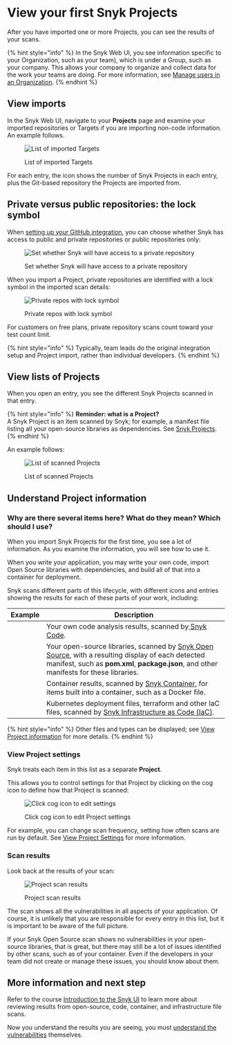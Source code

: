 # View your first Snyk Projects

After you have imported one or more Projects, you can see the results of your scans.

{% hint style="info" %}
In the Snyk Web UI, you see information specific to your Organization, such as your team), which is under a Group, such as your company. This allows your company to organize and collect data for the work your teams are doing. For more information, see [Manage users in an Organization](../../snyk-admin/groups-and-organizations/organizations/manage-users-in-organizations.md).
{% endhint %}

## View imports

In the Snyk Web UI, navigate to your **Projects** page and examine your imported repositories or Targets if you are importing non-code information. An example follows.

<figure><img src="../../.gitbook/assets/Target-list.png" alt="List of imported Targets"><figcaption><p>List of imported Targets</p></figcaption></figure>

For each entry, the icon shows the number of Snyk Projects in each entry, plus the Git-based repository the Projects are imported from.

## Private versus public repositories: the lock symbol

When [setting up your GitHub integration](../../integrate-with-snyk/git-repositories-scms-integrations-with-snyk/snyk-github-integration.md), you can choose whether Snyk has access to public and private repositories or public repositories only:

<figure><img src="../../.gitbook/assets/image (405) (1).png" alt="Set whether Snyk will have access to a private repository"><figcaption><p>Set whether Snyk will have access to a private repository</p></figcaption></figure>

When you import a Project, private repositories are identified with a lock symbol in the imported scan details:

<figure><img src="../../.gitbook/assets/image (125) (1) (1) (1) (1) (1) (1) (1) (1) (1) (1) (2).png" alt="Private repos with lock symbol"><figcaption><p>Private repos with lock symbol</p></figcaption></figure>

For customers on free plans, private repository scans count toward your test count limit.

{% hint style="info" %}
Typically, team leads do the original integration setup and Project import, rather than individual developers.
{% endhint %}

## View lists of Projects

When you open an entry, you see the different Snyk Projects scanned in that entry.

{% hint style="info" %}
**Reminder: what is a Project?**\
A Snyk Project is an item scanned by Snyk; for example, a manifest file listing all your open-source libraries as dependencies. See [Snyk Projects](../../snyk-admin/snyk-projects/).
{% endhint %}

An example follows:

<figure><img src="../../.gitbook/assets/image (180) (1) (1) (1) (1) (1) (1).png" alt="List of scanned Projects"><figcaption><p>List of scanned Projects</p></figcaption></figure>

## Understand Project information

### Why are there several items here? What do they mean? Which should I use?

When you import Snyk Projects for the first time, you see a lot of information. As you examine the information, you will see how to use it.

When you write your application, you may write your own code, import Open Source libraries with dependencies, and build all of that into a container for deployment.

Snyk scans different parts of this lifecycle, with different icons and entries showing the results for each of these parts of your work, including:

| Example                                                                                         | Description                                                                                                                                                                                                                             |
| ----------------------------------------------------------------------------------------------- | --------------------------------------------------------------------------------------------------------------------------------------------------------------------------------------------------------------------------------------- |
| <img src="../../.gitbook/assets/image (297) (1).png" alt="" data-size="line">                   | Your own code analysis results, scanned by[ Snyk Code](../../scan-using-snyk/snyk-code/).                                                                                                                                               |
| <img src="../../.gitbook/assets/Screenshot 2022-07-20 at 11.14.02.png" alt="" data-size="line"> | Your open-source libraries, scanned by [Snyk Open Source](../../scan-using-snyk/snyk-open-source/), with a resulting display of each detected manifest, such as **pom.xml**, **package.json**, and other manifests for these libraries. |
| <img src="../../.gitbook/assets/image (307) (1).png" alt="" data-size="line">                   | Container results, scanned by [Snyk Container](../../scan-using-snyk/snyk-container/), for items built into a container, such as a Docker file.                                                                                         |
| <img src="../../.gitbook/assets/image (206) (1) (1).png" alt="" data-size="original">           | Kubernetes deployment files, terraform and other IaC files, scanned by [Snyk Infrastructure as Code (IaC)](../../scan-using-snyk/snyk-iac/scan-your-iac-source-code/).                                                                  |

{% hint style="info" %}
Other files and types can be displayed; see [View Project information](../../snyk-admin/snyk-projects/project-information.md) for more details.
{% endhint %}

### View Project settings

Snyk treats each item in this list as a separate **Project**.

This allows you to control settings for that Project by clicking on the cog icon to define how that Project is scanned:

<figure><img src="../../.gitbook/assets/image (208) (1) (1) (1) (1) (1) (1) (1).png" alt="Click cog icon to edit settings"><figcaption><p>Click cog icon to edit Project settings</p></figcaption></figure>

For example, you can change scan frequency, setting how often scans are run by default. See [View Project Settings](https://docs.snyk.io/introducing-snyk/introduction-to-snyk-projects/view-project-settings) for more information.

### Scan results

Look back at the results of your scan:

<figure><img src="../../.gitbook/assets/image (167) (1) (1) (1) (1) (1) (1) (1) (1) (1) (1) (1) (1) (1) (1) (1) (1) (1) (1) (1) (1) (1) (1) (1) (1) (1) (1).png" alt="Project scan results"><figcaption><p>Project scan results</p></figcaption></figure>

The scan shows all the vulnerabilities in all aspects of your application. Of course, it is unlikely that you are responsible for every entry in this list, but it is important to be aware of the full picture.

If your Snyk Open Source scan shows no vulnerabilities in your open-source libraries, that is great, but there may still be a lot of issues identified by other scans, such as of your container. Even if the developers in your team did not create or manage these issues, you should know about them.

## More information and next step

Refer to the course [Introduction to the Snyk UI](https://learn.snyk.io/lesson/intro-to-snyk-ui/) to learn more about reviewing results from open-source, code, container, and infrastructure file scans.

Now you understand the results you are seeing, you must [understand the vulnerabilities](understand-your-vulnerabilities.md) themselves.

